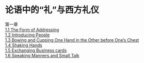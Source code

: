 # 论语中的“礼”与西方礼仪
第一章<br>
[1.1  The Form of Addressing](https://github.com/LOUHOIN/Western-Culture-Notes/blob/master/1.1.md)<br>
[1.2  Introducing People](https://github.com/LOUHOIN/Western-Culture-Notes/blob/master/1.2.md)<br>
[1.3  Bowing and Cupping One Hand in the Other before One’s Chest](https://github.com/LOUHOIN/Western-Culture-Notes/blob/master/1.3.md)<br>
[1.4  Shaking Hands](https://github.com/LOUHOIN/Western-Culture-Notes/blob/master/1.4.md)<br>
[1.5 Exchanging Business cards](https://github.com/LOUHOIN/Western-Culture-Notes/blob/master/1.5.md)<br>
[1.6  Speaking Manners and Small Talk](https://github.com/LOUHOIN/Western-Culture-Notes/blob/master/1.6.md)<br>
